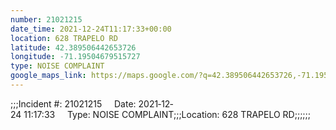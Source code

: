 ```yaml
---
number: 21021215
date_time: 2021-12-24T11:17:33+00:00
location: 628 TRAPELO RD
latitude: 42.389506442653726
longitude: -71.19504679515727
type: NOISE COMPLAINT
google_maps_link: https://maps.google.com/?q=42.389506442653726,-71.19504679515727
---
```


;;;Incident #: 21021215     Date: 2021‐12‐24 11:17:33     Type: NOISE COMPLAINT;;;Location: 628 TRAPELO RD;;;;;;
